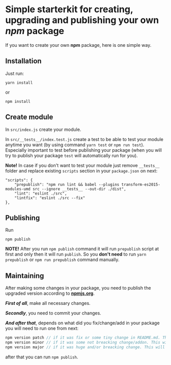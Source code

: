 # Simple starterkit for creating, upgrading and publishing your own **_npm_ package**

If you want to create your own __npm__ package, here is one simple way.

## Installation

Just run:

```
yarn install
```

or

```
npm install
```

## Create module
In `src/index.js` create your module.

In `src/__tests__/index.test.js` create a test to be able to test your module anytime you want (by using command `yarn test` or `npm run test`). Especially important to test before publishing your package (when you will try to publish your package `test` will automatically run for you).

**Note!** In case if you don't want to test your module just remove `__tests__` folder and replace existing `scripts` section in your `package.json` on next:
```
"scripts": {
	"prepublish": "npm run lint && babel --plugins transform-es2015-modules-umd src --ignore __tests__ --out-dir ./dist",
	"lint": "eslint ./src",
	"lintfix": "eslint ./src --fix"
},
```

## Publishing

Run
```
npm publish
```
**NOTE!** After you run `npm publish` command it will run `prepublish` script at first and only then it will run `publish`. So you **don't need** to run `yarn prepublish` or `npm run prepublish` command manually.

## Maintaining
After making some changes in your package, you need to publish the upgraded version according to **[npmjs.org](https://npmjs.org)**.

_**First of all**_, make all necessary changes.

_**Secondly**_, you need to commit your changes.

_**And after that**_, depends on what did you fix/change/add in your package you will need to run one from next:
```javascript
npm version patch // if it was fix or some tiny change in README.md. This will change vesion of your package e.g. v0.0.1 -> v0.0.2 in your `package.json`
npm version minor // if it was some not breacking change/addon. This will change vesion of your package e.g. v0.0.1 -> v0.1.0 in your `package.json`
npm version major // if it was huge and/or breacking change. This will change vesion of your package e.g. v0.0.1 -> v1.0.0 in your `package.json`
```

after that you can run `npm publish`.
